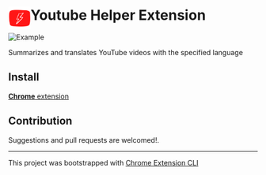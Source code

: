 # <img src="public/icons/logo.png" width="45" align="left"> Youtube Helper Extension

![Example](https://user-images.githubusercontent.com/64767959/212521125-24274752-29c4-4bef-a53e-0dd94521781e.gif)

Summarizes and translates YouTube videos with the specified language

## Install

[**Chrome** extension]() <!-- TODO: Add chrome extension link inside parenthesis -->

## Contribution

Suggestions and pull requests are welcomed!.

---

This project was bootstrapped with [Chrome Extension CLI](https://github.com/dutiyesh/chrome-extension-cli)

